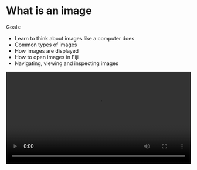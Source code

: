 # What is an image
Goals:

* Learn to think about images like a computer does
* Common types of images 
* How images are displayed
* How to open images in Fiji
* Navigating, viewing and inspecting images 

<div class="myvideo">
   <video  style="display:block; width:100%; height:auto;" autoplay controls loop="loop">
       <source src="{{ site.baseurl }}/What-is-an-image/Intro.mp4" type="video/mp4" />
   </video>
</div>
